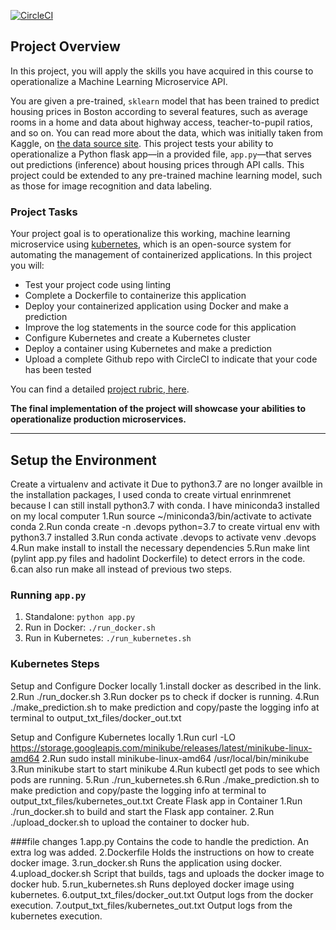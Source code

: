 [![CircleCI](https://dl.circleci.com/status-badge/img/gh/Steve-ndeke/DevOps_Microservices/tree/main.svg?style=svg)](https://dl.circleci.com/status-badge/redirect/gh/Steve-ndeke/DevOps_Microservices/tree/main)

## Project Overview

In this project, you will apply the skills you have acquired in this course to operationalize a Machine Learning Microservice API.

You are given a pre-trained, `sklearn` model that has been trained to predict housing prices in Boston according to several features, such as average rooms in a home and data about highway access, teacher-to-pupil ratios, and so on. You can read more about the data, which was initially taken from Kaggle, on [the data source site](https://www.kaggle.com/c/boston-housing). This project tests your ability to operationalize a Python flask app—in a provided file, `app.py`—that serves out predictions (inference) about housing prices through API calls. This project could be extended to any pre-trained machine learning model, such as those for image recognition and data labeling.

### Project Tasks

Your project goal is to operationalize this working, machine learning microservice using [kubernetes](https://kubernetes.io/), which is an open-source system for automating the management of containerized applications. In this project you will:

- Test your project code using linting
- Complete a Dockerfile to containerize this application
- Deploy your containerized application using Docker and make a prediction
- Improve the log statements in the source code for this application
- Configure Kubernetes and create a Kubernetes cluster
- Deploy a container using Kubernetes and make a prediction
- Upload a complete Github repo with CircleCI to indicate that your code has been tested

You can find a detailed [project rubric, here](https://review.udacity.com/#!/rubrics/2576/view).

**The final implementation of the project will showcase your abilities to operationalize production microservices.**

---

## Setup the Environment

Create a virtualenv and activate it Due to python3.7 are no longer availble in the installation packages, I used conda to create virtual enrinmrenet because I can still install python3.7 with conda. I have miniconda3 installed on my local computer
1.Run source ~/miniconda3/bin/activate to activate conda
2.Run conda create -n .devops python=3.7 to create virtual env with python3.7 installed
3.Run conda activate .devops to activate venv .devops
4.Run make install to install the necessary dependencies
5.Run make lint (pylint app.py files and hadolint Dockerfile) to detect errors in the code.
6.can also run make all instead of previous two steps.

### Running `app.py`

1. Standalone: `python app.py`
2. Run in Docker: `./run_docker.sh`
3. Run in Kubernetes: `./run_kubernetes.sh`

### Kubernetes Steps
Setup and Configure Docker locally
	1.install docker as described in the link.
	2.Run ./run_docker.sh
	3.Run docker ps to check if docker is running.
	4.Run ./make_prediction.sh to make prediction and copy/paste the logging info at terminal to output_txt_files/docker_out.txt

Setup and Configure Kubernetes locally
	1.Run curl -LO https://storage.googleapis.com/minikube/releases/latest/minikube-linux-amd64
	2.Run sudo install minikube-linux-amd64 /usr/local/bin/minikube
	3.Run minikube start to start minikube
	4.Run kubectl get pods to see which pods are running.
	5.Run ./run_kubernetes.sh
	6.Run ./make_prediction.sh to make prediction and copy/paste the logging info at terminal to output_txt_files/kubernetes_out.txt
Create Flask app in Container
	1.Run ./run_docker.sh to build and start the Flask app container.
	2.Run ./upload_docker.sh to upload the container to docker hub.

###file changes
1.app.py Contains the code to handle the prediction. An extra log was added.
2.Dockerfile Holds the instructions on how to create docker image.
3.run_docker.sh Runs the application using docker.
4.upload_docker.sh Script that builds, tags and uploads the docker image to docker hub.
5.run_kubernetes.sh Runs deployed docker image using kubernetes.
6.output_txt_files/docker_out.txt Output logs from the docker execution.
7.output_txt_files/kubernetes_out.txt Output logs from the kubernetes execution.
